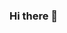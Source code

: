 ### Hi there 👋

<!--
**starssr/starssr** is a ✨ _special_ ✨ repository because its `README.md` (this file) appears on your GitHub profile.

这里有一些想法可以帮助您入门：
单反star
斯塔ssr

